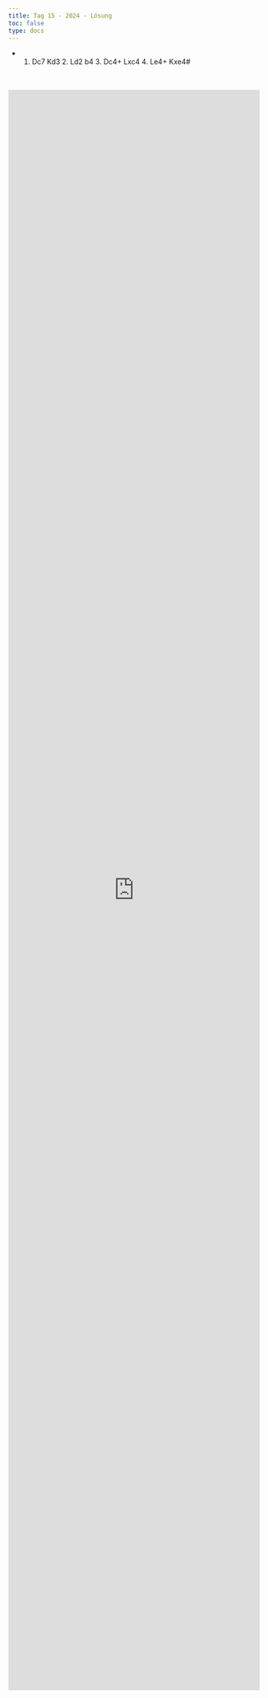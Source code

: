 ```yaml
---
title: Tag 15 - 2024 - Lösung 
toc: false
type: docs
---
```

- 1. Dc7 Kd3 2. Ld2 b4 3. Dc4+ Lxc4 4. Le4+ Kxe4#


<br>
<br>
<iframe 
    style="width: 100%; height: 80vh;" 
    src="https://lichess.org/study/embed/PrONOirR/5vBdIT5I" 
    frameborder="0">
</iframe> 
